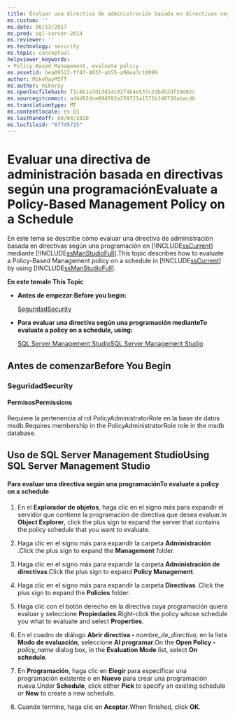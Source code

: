```yaml
---
title: Evaluar una directiva de administración basada en directivas según una programación | Microsoft Docs
ms.custom: ''
ms.date: 06/13/2017
ms.prod: sql-server-2014
ms.reviewer: ''
ms.technology: security
ms.topic: conceptual
helpviewer_keywords:
- Policy-Based Management, evaluate policy
ms.assetid: bea09522-ff47-4037-ab55-a98ea7c10099
author: MikeRayMSFT
ms.author: mikeray
ms.openlocfilehash: f1c6b1a7d13d14c02f4b4e537c2dbdb2df39d02c
ms.sourcegitcommit: ad4d92dce894592a259721a1571b1d8736abacdb
ms.translationtype: MT
ms.contentlocale: es-ES
ms.lasthandoff: 08/04/2020
ms.locfileid: "87745715"
---
```

# <a name="evaluate-a-policy-based-management-policy-on-a-schedule"></a><span data-ttu-id="5b1f4-102">Evaluar una directiva de administración basada en directivas según una programación</span><span class="sxs-lookup"><span data-stu-id="5b1f4-102">Evaluate a Policy-Based Management Policy on a Schedule</span></span>
  <span data-ttu-id="5b1f4-103">En este tema se describe cómo evaluar una directiva de administración basada en directivas según una programación en [!INCLUDE[ssCurrent](../../includes/sscurrent-md.md)] mediante [!INCLUDE[ssManStudioFull](../../includes/ssmanstudiofull-md.md)].</span><span class="sxs-lookup"><span data-stu-id="5b1f4-103">This topic describes how to evaluate a Policy-Based Management policy on a schedule in [!INCLUDE[ssCurrent](../../includes/sscurrent-md.md)] by using [!INCLUDE[ssManStudioFull](../../includes/ssmanstudiofull-md.md)].</span></span>  
  
 <span data-ttu-id="5b1f4-104">**En este tema**</span><span class="sxs-lookup"><span data-stu-id="5b1f4-104">**In This Topic**</span></span>  
  
-   <span data-ttu-id="5b1f4-105">**Antes de empezar:**</span><span class="sxs-lookup"><span data-stu-id="5b1f4-105">**Before you begin:**</span></span>  
  
     [<span data-ttu-id="5b1f4-106">Seguridad</span><span class="sxs-lookup"><span data-stu-id="5b1f4-106">Security</span></span>](#Security)  
  
-   <span data-ttu-id="5b1f4-107">**Para evaluar una directiva según una programación mediante**</span><span class="sxs-lookup"><span data-stu-id="5b1f4-107">**To evaluate a policy on a schedule, using:**</span></span>  
  
     [<span data-ttu-id="5b1f4-108">SQL Server Management Studio</span><span class="sxs-lookup"><span data-stu-id="5b1f4-108">SQL Server Management Studio</span></span>](#SSMSProcedure)  
  
##  <a name="before-you-begin"></a><a name="BeforeYouBegin"></a> <span data-ttu-id="5b1f4-109">Antes de comenzar</span><span class="sxs-lookup"><span data-stu-id="5b1f4-109">Before You Begin</span></span>  
  
###  <a name="security"></a><a name="Security"></a> <span data-ttu-id="5b1f4-110">Seguridad</span><span class="sxs-lookup"><span data-stu-id="5b1f4-110">Security</span></span>  
  
####  <a name="permissions"></a><a name="Permissions"></a> <span data-ttu-id="5b1f4-111">Permisos</span><span class="sxs-lookup"><span data-stu-id="5b1f4-111">Permissions</span></span>  
 <span data-ttu-id="5b1f4-112">Requiere la pertenencia al rol PolicyAdministratorRole en la base de datos msdb.</span><span class="sxs-lookup"><span data-stu-id="5b1f4-112">Requires membership in the PolicyAdministratorRole role in the msdb database.</span></span>  
  
##  <a name="using-sql-server-management-studio"></a><a name="SSMSProcedure"></a> <span data-ttu-id="5b1f4-113">Uso de SQL Server Management Studio</span><span class="sxs-lookup"><span data-stu-id="5b1f4-113">Using SQL Server Management Studio</span></span>  
  
#### <a name="to-evaluate-a-policy-on-a-schedule"></a><span data-ttu-id="5b1f4-114">Para evaluar una directiva según una programación</span><span class="sxs-lookup"><span data-stu-id="5b1f4-114">To evaluate a policy on a schedule</span></span>  
  
1.  <span data-ttu-id="5b1f4-115">En el **Explorador de objetos**, haga clic en el signo más para expandir el servidor que contiene la programación de directiva que desea evaluar.</span><span class="sxs-lookup"><span data-stu-id="5b1f4-115">In **Object Explorer**, click the plus sign to expand the server that contains the policy schedule that you want to evaluate.</span></span>  
  
2.  <span data-ttu-id="5b1f4-116">Haga clic en el signo más para expandir la carpeta **Administración** .</span><span class="sxs-lookup"><span data-stu-id="5b1f4-116">Click the plus sign to expand the **Management** folder.</span></span>  
  
3.  <span data-ttu-id="5b1f4-117">Haga clic en el signo más para expandir la carpeta **Administración de directivas**.</span><span class="sxs-lookup"><span data-stu-id="5b1f4-117">Click the plus sign to expand **Policy Management**.</span></span>  
  
4.  <span data-ttu-id="5b1f4-118">Haga clic en el signo más para expandir la carpeta **Directivas** .</span><span class="sxs-lookup"><span data-stu-id="5b1f4-118">Click the plus sign to expand the **Policies** folder.</span></span>  
  
5.  <span data-ttu-id="5b1f4-119">Haga clic con el botón derecho en la directiva cuya programación quiera evaluar y seleccione **Propiedades**.</span><span class="sxs-lookup"><span data-stu-id="5b1f4-119">Right-click the policy whose schedule you what to evaluate and select **Properties**.</span></span>  
  
6.  <span data-ttu-id="5b1f4-120">En el cuadro de diálogo **Abrir directiva -** _nombre_de_directiva_, en la lista **Modo de evaluación**, seleccione **Al programar**.</span><span class="sxs-lookup"><span data-stu-id="5b1f4-120">On the **Open Policy -**_policy_name_ dialog box, in the **Evaluation Mode** list, select **On schedule**.</span></span>  
  
7.  <span data-ttu-id="5b1f4-121">En **Programación**, haga clic en **Elegir** para especificar una programación existente o en **Nuevo** para crear una programación nueva.</span><span class="sxs-lookup"><span data-stu-id="5b1f4-121">Under **Schedule**, click either **Pick** to specify an existing schedule or **New** to create a new schedule.</span></span>  
  
8.  <span data-ttu-id="5b1f4-122">Cuando termine, haga clic en **Aceptar**.</span><span class="sxs-lookup"><span data-stu-id="5b1f4-122">When finished, click **OK**.</span></span>  
  
  
